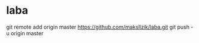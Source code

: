 # laba
git remote add origin master https://github.com/maksllzik/laba.git
git push -u origin master
